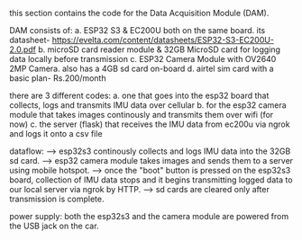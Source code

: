 this section contains the code for the Data Acquisition Module (DAM). 

DAM consists of:
a. ESP32 S3 & EC200U both on the same board. its datasheet- https://evelta.com/content/datasheets/ESP32-S3-EC200U-2.0.pdf
b. microSD card reader module & 32GB MicroSD card for logging data locally before transmission
c. ESP32 Camera Module with OV2640 2MP Camera. also has a 4GB sd card on-board
d. airtel sim card with a basic plan- Rs.200/month

there are 3 different codes:
a. one that goes into the esp32 board that collects, logs and transmits IMU data over cellular
b. for the esp32 camera module that takes images continously and transmits them over wifi (for now)
c. the server (flask) that receives the IMU data from ec200u via ngrok and logs it onto a csv file

dataflow:
--> esp32s3 continously collects and logs IMU data into the 32GB sd card.
--> esp32 camera module takes images and sends them to a server using mobile hotspot.
--> once the "boot" button is pressed on the esp32s3 board, collection of IMU data stops and it begins transmitting logged data to our local server via ngrok by HTTP.
--> sd cards are cleared only after transmission is complete.

power supply: both the esp32s3 and the camera module are powered from the USB jack on the car. 
